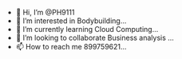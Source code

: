 - 👋 Hi, I’m @PH9111
- 👀 I’m interested in Bodybuilding...
- 🌱 I’m currently learning Cloud Computing...
- 💞️ I’m looking to collaborate Business analysis ...
- 📫 How to reach me 899759621...

<!---
PH9111/PH9111 is a ✨ special ✨ repository because its `README.md` (this file) appears on your GitHub profile.
You can click the Preview link to take a look at your changes.
--->
